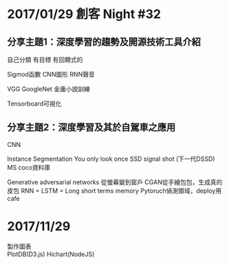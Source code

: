 # 2017/01/29 創客 Night #32
## 分享主題1：深度學習的趨勢及開源技術工具介紹

自己分類
有目標
有回饋式的

Sigmod函數
CNN圖形
RNN聲音

VGG GoogleNet
金庸小說訓練
 
Tensorboard可視化
## 分享主題2：深度學習及其於自駕車之應用
CNN

Instance Segmentation
You only look once
SSD signal shot (下一代DSSD)
MS coco資料庫

Generative adversarial networks
從螢幕變到窗戶
CGAN從手繪包包，生成真的皮包
RNN = LSTM = Long short terms memory
Pytoruch偵測領域，deploy用cafe



# 2017/11/29
製作圖表  
PlotDB(D3.js)
Hichart(NodeJS)
